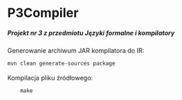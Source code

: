 # P3Compiler
<h5>Projekt nr 3 z przedmiotu Języki formalne i kompilatory</h5>
<p>Generowanie archiwum JAR kompilatora do IR:<br/>
<code>
mvn clean generate-sources package
</code>
<br/>
Kompilacja pliku źródłowego:
<br/>
<code>
    make
</code>
</p>